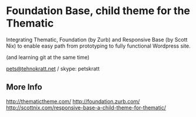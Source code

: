 Foundation Base, child theme for the Thematic
===============

Integrating Thematic, Foundation (by Zurb) and Responsive Base (by Scott Nix) to enable easy path from prototyping to fully functional Wordpress site.

(and learning git at the same time)

pets@tehnokratt.net / skype: petskratt

More Info
-------------

http://thematictheme.com/
http://foundation.zurb.com/
http://scottnix.com/responsive-base-a-child-theme-for-thematic/